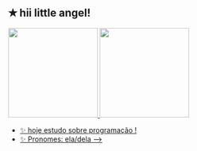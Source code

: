 ## ✭ hii little angel!
<div>
  <a href="https://github.com/aggiers">
  <img height="180em" src="https://github-readme-stats.vercel.app/api?username=aggiers&show_icons-t&theme-darkßinclude_all_commits-true&count_private-true"/> 
  <img height="180em" src="https://github-readme-stats.vercel.app/api/top-langs/?username=aggiers&layout-compact&langs_count-16&theme-dark"/>
</div>

- ✨ hoje estudo sobre programação !
- ✨ Pronomes: ela/dela
-->

